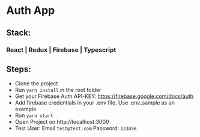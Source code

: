 # Auth App

## Stack:

### React | Redux | Firebase | Typescript

## Steps:

- Clone the project
- Run `yarn install` in the root folder
- Get your Firebase Auth API-KEY: https://firebase.google.com/docs/auth
- Add firebase credentials in your .env file. Use .env_sample as an example
- Run `yarn start`
- Open Project on http://localhost:3000
- Test User: Email `test@test.com` Password: `123456`
